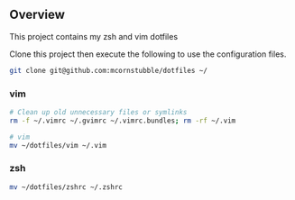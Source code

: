 ## Overview

This project contains my zsh and vim dotfiles

Clone this project then execute the following to use the configuration files.

```bash 
git clone git@github.com:mcornstubble/dotfiles ~/
```

### vim
```bash
# Clean up old unnecessary files or symlinks
rm -f ~/.vimrc ~/.gvimrc ~/.vimrc.bundles; rm -rf ~/.vim
```

```bash 
# vim
mv ~/dotfiles/vim ~/.vim
```

### zsh
```bash
mv ~/dotfiles/zshrc ~/.zshrc
```

